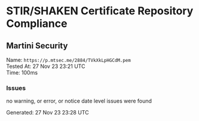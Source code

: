 # STIR/SHAKEN Certificate Repository Compliance

## Martini Security

Name: `https://p.mtsec.me/2884/TVkXkLpHGCdM.pem`\
Tested At: 27 Nov 23 23:21 UTC\
Time: 100ms

### Issues

no warning, or error, or notice date level issues were found

Generated: 27 Nov 23 23:28 UTC